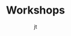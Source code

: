 ---
layout: workshops
collection: workshops
title: Workshops
description: 'Workshops to learn how to contribute to the model'
image: assets/images/generic/lu6.jpg
author: jt
nav-menu: true
show_tile: true
intro_header: News about MAgPIE
button_label: Go to workshop
---